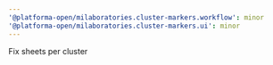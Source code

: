 ```yaml
---
'@platforma-open/milaboratories.cluster-markers.workflow': minor
'@platforma-open/milaboratories.cluster-markers.ui': minor
---
```


Fix sheets per cluster
